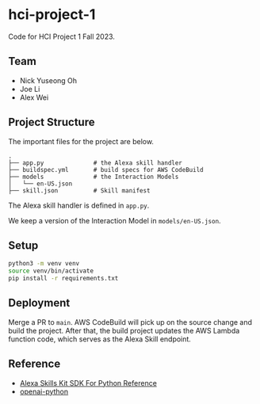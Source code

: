 # hci-project-1

Code for HCI Project 1 Fall 2023.

## Team
* Nick Yuseong Oh
* Joe Li
* Alex Wei

## Project Structure
The important files for the project are below.
```
.
├── app.py              # the Alexa skill handler
├── buildspec.yml       # build specs for AWS CodeBuild
├── models              # the Interaction Models
│   └── en-US.json
├── skill.json          # Skill manifest
```

The Alexa skill handler is defined in `app.py`.

We keep a version of the Interaction Model in `models/en-US.json`.


## Setup
```bash
python3 -m venv venv
source venv/bin/activate
pip install -r requirements.txt
```

## Deployment
Merge a PR to `main`. AWS CodeBuild will pick up on the source change and build the project.
After that, the build project updates the AWS Lambda function code, which serves as the Alexa Skill endpoint.


## Reference
* [Alexa Skills Kit SDK For Python Reference](https://alexa-skills-kit-python-sdk.readthedocs.io/en/latest/api/)
* [openai-python](https://github.com/openai/openai-python)